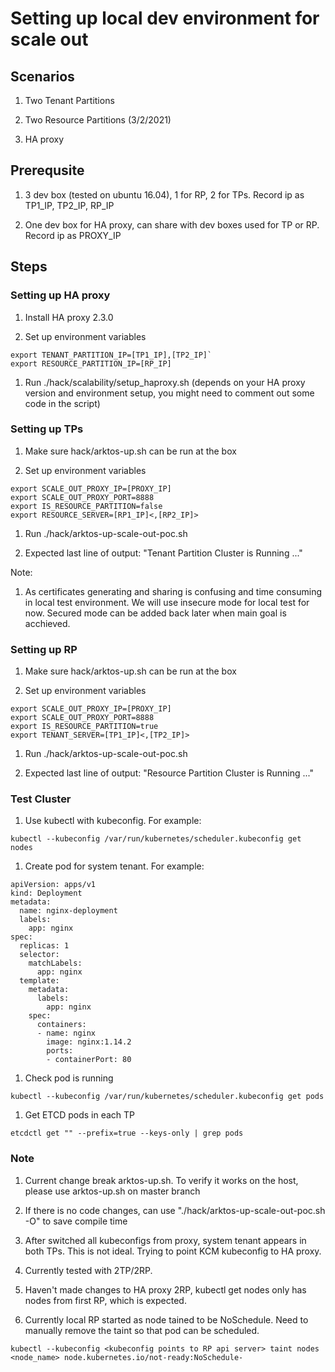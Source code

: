 # Setting up local dev environment for scale out

## Scenarios

1. Two Tenant Partitions

1. Two Resource Partitions (3/2/2021)

1. HA proxy

## Prerequsite

1. 3 dev box (tested on ubuntu 16.04), 1 for RP, 2 for TPs. Record ip as TP1_IP, TP2_IP, RP_IP

1. One dev box for HA proxy, can share with dev boxes used for TP or RP. Record ip as PROXY_IP

## Steps

### Setting up HA proxy
1. Install HA proxy 2.3.0

1. Set up environment variables

```
export TENANT_PARTITION_IP=[TP1_IP],[TP2_IP]`
export RESOURCE_PARTITION_IP=[RP_IP]
```

1. Run ./hack/scalability/setup_haproxy.sh (depends on your HA proxy version and environment setup, you might need to comment out some code in the script)

### Setting up TPs
1. Make sure hack/arktos-up.sh can be run at the box

1. Set up environment variables

```
export SCALE_OUT_PROXY_IP=[PROXY_IP]
export SCALE_OUT_PROXY_PORT=8888
export IS_RESOURCE_PARTITION=false
export RESOURCE_SERVER=[RP1_IP]<,[RP2_IP]>
```

1. Run ./hack/arktos-up-scale-out-poc.sh

1. Expected last line of output: "Tenant Partition Cluster is Running ..."

Note:

1. As certificates generating and sharing is confusing and time consuming in local test environment. We will use insecure mode for local test for now. Secured mode can be added back later when main goal is acchieved.

### Setting up RP
1. Make sure hack/arktos-up.sh can be run at the box

1. Set up environment variables

```
export SCALE_OUT_PROXY_IP=[PROXY_IP]
export SCALE_OUT_PROXY_PORT=8888
export IS_RESOURCE_PARTITION=true
export TENANT_SERVER=[TP1_IP]<,[TP2_IP]>
```

1. Run ./hack/arktos-up-scale-out-poc.sh

1. Expected last line of output: "Resource Partition Cluster is Running ..."

### Test Cluster

1. Use kubectl with kubeconfig. For example:

```
kubectl --kubeconfig /var/run/kubernetes/scheduler.kubeconfig get nodes
```

1. Create pod for system tenant. For example:
```
apiVersion: apps/v1
kind: Deployment
metadata:
  name: nginx-deployment
  labels:
    app: nginx
spec:
  replicas: 1
  selector:
    matchLabels:
      app: nginx
  template:
    metadata:
      labels:
        app: nginx
    spec:
      containers:
      - name: nginx
        image: nginx:1.14.2
        ports:
        - containerPort: 80
```

1. Check pod is running

```
kubectl --kubeconfig /var/run/kubernetes/scheduler.kubeconfig get pods
```

1. Get ETCD pods in each TP
```
etcdctl get "" --prefix=true --keys-only | grep pods
```

### Note
1. Current change break arktos-up.sh. To verify it works on the host, please use arktos-up.sh on master branch

1. If there is no code changes, can use "./hack/arktos-up-scale-out-poc.sh -O" to save compile time

1. After switched all kubeconfigs from proxy, system tenant appears in both TPs. This is not ideal. Trying to point KCM kubeconfig to HA proxy. 

1. Currently tested with 2TP/2RP.

1. Haven't made changes to HA proxy 2RP, kubectl get nodes only has nodes from first RP, which is expected.

1. Currently local RP started as node tained to be NoSchedule. Need to manually remove the taint so that pod can be scheduled.
```
kubectl --kubeconfig <kubeconfig points to RP api server> taint nodes <node_name> node.kubernetes.io/not-ready:NoSchedule-
``` 

